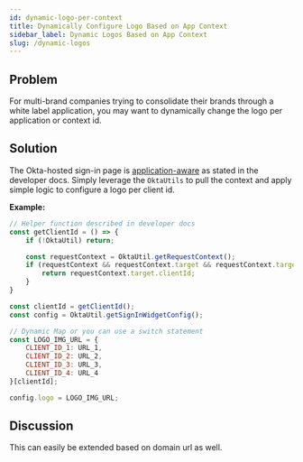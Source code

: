 ```yaml
---
id: dynamic-logo-per-context
title: Dynamically Configure Logo Based on App Context
sidebar_label: Dynamic Logos Based on App Context
slug: /dynamic-logos
---
```


## Problem
For multi-brand companies trying to consolidate their brands through a white label application, you may want to dynamically change the logo per application or context id.

## Solution
The Okta-hosted sign-in page is [application-aware](https://developer.okta.com/docs/guides/style-the-widget/customization-examples/#per-application-customization) as stated in the developer docs. Simply leverage the `OktaUtils` to pull the context and apply simple logic to configure a logo per client id.

**Example:**
```js
// Helper function described in developer docs
const getClientId = () => {
    if (!OktaUtil) return;

    const requestContext = OktaUtil.getRequestContext();
    if (requestContext && requestContext.target && requestContext.target.clientId) {
        return requestContext.target.clientId;
    }
}

const clientId = getClientId();
const config = OktaUtil.getSignInWidgetConfig();

// Dynamic Map or you can use a switch statement
const LOGO_IMG_URL = {
    CLIENT_ID_1: URL_1,
    CLIENT_ID_2: URL_2,
    CLIENT_ID_3: URL_3,
    CLIENT_ID_4: URL_4
}[clientId];

config.logo = LOGO_IMG_URL;
```

## Discussion
This can easily be extended based on domain url as well.